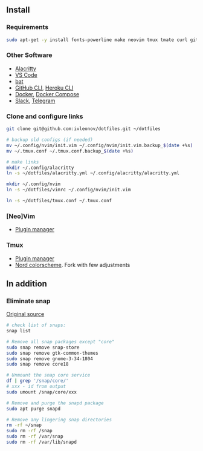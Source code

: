 ## Install
### Requirements
```sh
sudo apt-get -y install fonts-powerline make neovim tmux tmate curl git tig fzf mc htop silversearcher-ag ripgrep jq
```

### Other Software
- [Alacritty](https://github.com/alacritty/alacritty/blob/master/INSTALL.md)
- [VS Code](https://code.visualstudio.com/Download)
- [bat](https://github.com/sharkdp/bat#on-ubuntu-using-most-recent-deb-packages)
- [GitHub CLI](https://cli.github.com/manual/installation), [Heroku CLI](https://devcenter.heroku.com/articles/heroku-cli#ubuntu-debian-apt-get)
- [Docker](https://docs.docker.com/engine/install/ubuntu), [Docker Compose](https://docs.docker.com/compose/install/)
- [Slack](https://slack.com/intl/en-ua/downloads/linux), [Telegram](https://desktop.telegram.org)

### Clone and configure links
```sh
git clone git@github.com:ivleonov/dotfiles.git ~/dotfiles

# backup old configs (if needed)
mv ~/.config/nvim/init.vim ~/.config/nvim/init.vim.backup_$(date +%s)
mv ~/.tmux.conf ~/.tmux.conf.backup_$(date +%s)

# make links
mkdir ~/.config/alacritty
ln -s ~/dotfiles/alacritty.yml ~/.config/alacritty/alacritty.yml

mkdir ~/.config/nvim
ln -s ~/dotfiles/vimrc ~/.config/nvim/init.vim

ln -s ~/dotfiles/tmux.conf ~/.tmux.conf
```

### [Neo]Vim
- [Plugin manager](https://github.com/junegunn/vim-plug#neovim)

### Tmux
- [Plugin manager](https://github.com/tmux-plugins/tpm)
- [Nord colorscheme](https://github.com/ivleonov/nord-tmux). Fork with few adjustments

## In addition
### Eliminate snap

[Original source](https://www.kevin-custer.com/blog/disabling-snaps-in-ubuntu-20-04/)
```sh
# check list of snaps:
snap list

# Remove all snap packages except "core"
sudo snap remove snap-store
sudo snap remove gtk-common-themes
sudo snap remove gnome-3-34-1804
sudo snap remove core18

# Unmount the snap core service
df | grep '/snap/core/'
# xxx - id from output
sudo umount /snap/core/xxx

# Remove and purge the snapd package
sudo apt purge snapd

# Remove any lingering snap directories
rm -rf ~/snap
sudo rm -rf /snap
sudo rm -rf /var/snap
sudo rm -rf /var/lib/snapd
```
